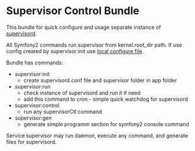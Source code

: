 Supervisor Control Bundle
=========================

This bundle for quick configure and usage separate instance of [supervisord](http://supervisord.org/).

All Symfony2 commands run supervisor from kernel.root_dir path.
If use config created by supervisor:init use [local configure file](http://supervisord.org/configuration.html).

Bundle has commands:

  * supervisor:init
    - create supervisord.conf file and supervisor folder in app folder
  * supervisor:run
    - check instance of supervisord and run it if need
    - add this command to cron - simple quick watchdog for supervisord
  * supervisor:control
    - run any supervisorCtl command
  * supervisor:gen
    - generate simple programm section for symfony2 console command

Service supervisor may run daemon, execute any command, and generate files for supervisord.
